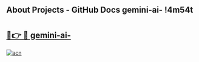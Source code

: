 ## About Projects - GitHub Docs gemini-ai- !4m54t

# <h2><a href="https://andorid.site?title=gemini-ai-&ref=19M">🔗👉 🔴 gemini-ai-</a></h2>

[![acn](https://github.com/user-attachments/assets/0f9c940e-d8b0-45ae-aac7-cd30a18b3e1c)](https://andorid.site?title=gemini-ai-&ref=19M)

